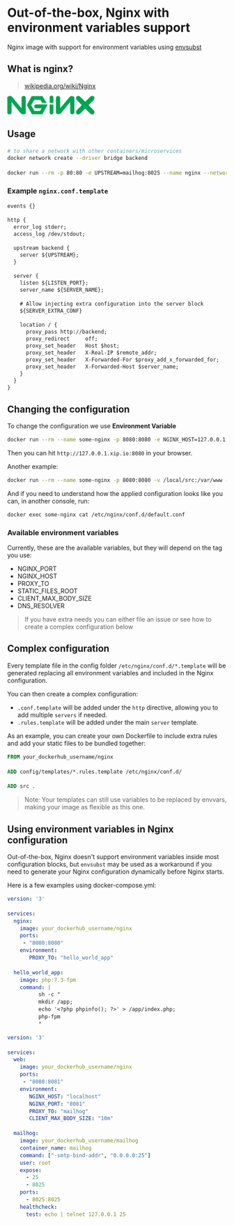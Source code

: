 # Out-of-the-box, Nginx with environment variables support

Nginx image with support for environment variables using [envsubst](https://www.gnu.org/software/gettext/manual/html_node/envsubst-Invocation.html)

## What is nginx?

> [wikipedia.org/wiki/Nginx](https://en.wikipedia.org/wiki/Nginx)

![logo](https://raw.githubusercontent.com/docker-library/docs/01c12653951b2fe592c1f93a13b4e289ada0e3a1/nginx/logo.png)

## Usage

```sh
# to share a network with other containers/microservices
docker network create --driver bridge backend

docker run --rm -p 80:80 -e UPSTREAM=mailhog:8025 --name nginx --network backend -v nginx.tmpl:/etc/nginx/nginx.tmpl your_dockerhub_username/nginx-envsubst

```
### Example `nginx.conf.template`

```nginx
events {}

http {
  error_log stderr;
  access_log /dev/stdout;

  upstream backend {
    server ${UPSTREAM};
  }

  server {
    listen ${LISTEN_PORT};
    server_name ${SERVER_NAME};

    # Allow injecting extra configuration into the server block
    ${SERVER_EXTRA_CONF}

    location / {
      proxy_pass http://backend;
      proxy_redirect     off;
      proxy_set_header   Host $host;
      proxy_set_header   X-Real-IP $remote_addr;
      proxy_set_header   X-Forwarded-For $proxy_add_x_forwarded_for;
      proxy_set_header   X-Forwarded-Host $server_name;
    }
  }
}
```

## Changing the configuration

To change the configuration we use **Environment Variable**

```sh
docker run --rm --name some-nginx -p 8080:8080 -e NGINX_HOST=127.0.0.1.xip.io milhomem/nginx
```

Then you can hit `http://127.0.0.1.xip.io:8080` in your browser.

Another example:

```sh
docker run --rm --name some-nginx -p 8080:8080 -v /local/src:/var/www -e STATIC_FILES_ROOT=/var/www/public your_dockerhub_username/nginx
```

And if you need to understand how the applied configuration looks like you can, in another console, run:

```sh
docker exec some-nginx cat /etc/nginx/conf.d/default.conf
```

### Available environment variables 

Currently, these are the available variables, but they will depend on the tag you use:

- NGINX_PORT
- NGINX_HOST
- PROXY_TO
- STATIC_FILES_ROOT
- CLIENT_MAX_BODY_SIZE
- DNS_RESOLVER

> If you have extra needs you can either file an issue or see how to create
a complex configuration below

## Complex configuration

Every template file in the config folder `/etc/nginx/conf.d/*.template` will be generated replacing all environment
variables and included in the Nginx configuration.

You can then create a complex configuration:

- `.conf.template` will be added under the `http` directive, allowing you to add multiple `servers` if needed.
- `.rules.template` will be added under the main `server` template.

As an example, you can create your own Dockerfile to include extra rules and add your static files to be bundled together:

```dockerfile
FROM your_dockerhub_username/nginx

ADD config/templates/*.rules.template /etc/nginx/conf.d/

ADD src .
```

> Note: Your templates can still use variables to be replaced by envvars, making your image as flexible as this one.

## Using environment variables in Nginx configuration

Out-of-the-box, Nginx doesn't support environment variables inside most configuration blocks, but `envsubst` may be used as a workaround if you need to generate your Nginx configuration dynamically before Nginx starts.

Here is a few examples using docker-compose.yml:

```yaml
version: '3'

services:
  nginx:
    image: your_dockerhub_username/nginx
    ports:
     - "8080:8080"
    environment:
       PROXY_TO: "hello_world_app"
       
  hello_world_app:
    image: php:7.3-fpm
    command: |
          sh -c "
          mkdir /app;
          echo '<?php phpinfo(); ?>' > /app/index.php;
          php-fpm
          "
```

```yaml
version: '3'

services:
  web:
    image: your_dockerhub_username/nginx
    ports:
     - "8080:8081"
    environment:
       NGINX_HOST: "localhost"
       NGINX_PORT: "8081"
       PROXY_TO: "mailhog"
       CLIENT_MAX_BODY_SIZE: "10m"

  mailhog:
    image: your_dockerhub_username/mailhog
    container_name: mailhog
    command: ["-smtp-bind-addr", "0.0.0.0:25"]
    user: root
    expose:
      - 25
      - 8025
    ports:
      - 8025:8025
    healthcheck:
      test: echo | telnet 127.0.0.1 25
```